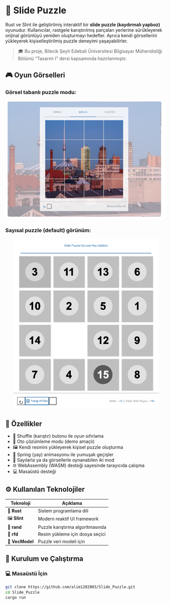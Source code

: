 # 🧩 Slide Puzzle

Rust ve Slint ile geliştirilmiş interaktif bir **slide puzzle (kaydırmalı yapboz)** oyunudur. Kullanıcılar, rastgele karıştırılmış parçaları yerlerine sürükleyerek orijinal görüntüyü yeniden oluşturmayı hedefler. Ayrıca kendi görsellerini yükleyerek kişiselleştirilmiş puzzle deneyimi yaşayabilirler.

> 🎓 Bu proje, Bilecik Şeyh Edebali Üniversitesi Bilgisayar Mühendisliği Bölümü “Tasarım I” dersi kapsamında hazırlanmıştır.

## 🎮 Oyun Görselleri

### Görsel tabanlı puzzle modu:
![Görsel Puzzle Modu](assets/Ekran%20g%C3%B6r%C3%BCnt%C3%BCs%C3%BC%202025-05-20%20114713.png)

### Sayısal puzzle (default) görünüm:
![Sayısal Puzzle Modu](assets/Ekran%20g%C3%B6r%C3%BCnt%C3%BCs%C3%BC%202025-05-20%20114731.png)

## 🚀 Özellikler

- 🔄 Shuffle (karıştır) butonu ile oyun sıfırlama
- 🧠 Oto çözümleme modu (demo amaçlı)
- 🖼️ Kendi resmini yükleyerek kişisel puzzle oluşturma
- 🎯 Spring (yay) animasyonu ile yumuşak geçişler
- 🧩 Sayılarla ya da görsellerle oynanabilen iki mod
- 🌐 WebAssembly (WASM) desteği sayesinde tarayıcıda çalışma
- 💻 Masaüstü desteği

## ⚙️ Kullanılan Teknolojiler

| Teknoloji | Açıklama |
|----------|----------|
| 🦀 **Rust** | Sistem programlama dili |
| 🖼️ **Slint** | Modern reaktif UI framework |
| 🎲 **rand** | Puzzle karıştırma algoritmasında |
| 📁 **rfd** | Resim yükleme için dosya seçici |
| 🧮 **VecModel** | Puzzle veri modeli için |

## 🧪 Kurulum ve Çalıştırma

### 💻 Masaüstü İçin

```bash
git clone https://github.com/alim1202003/Slide_Puzzle.git
cd Slide_Puzzle
cargo run
